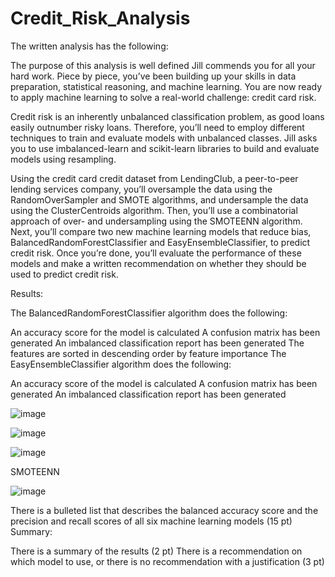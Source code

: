 # Credit_Risk_Analysis
The written analysis has the following:

The purpose of this analysis is well defined
Jill commends you for all your hard work. Piece by piece, you’ve been building up your skills in data preparation, statistical reasoning, and machine learning. You are now ready to apply machine learning to solve a real-world challenge: credit card risk.

Credit risk is an inherently unbalanced classification problem, as good loans easily outnumber risky loans. Therefore, you’ll need to employ different techniques to train and evaluate models with unbalanced classes. Jill asks you to use imbalanced-learn and scikit-learn libraries to build and evaluate models using resampling.

Using the credit card credit dataset from LendingClub, a peer-to-peer lending services company, you’ll oversample the data using the RandomOverSampler and SMOTE algorithms, and undersample the data using the ClusterCentroids algorithm. Then, you’ll use a combinatorial approach of over- and undersampling using the SMOTEENN algorithm. Next, you’ll compare two new machine learning models that reduce bias, BalancedRandomForestClassifier and EasyEnsembleClassifier, to predict credit risk. Once you’re done, you’ll evaluate the performance of these models and make a written recommendation on whether they should be used to predict credit risk.


Results:

The BalancedRandomForestClassifier algorithm does the following:

An accuracy score for the model is calculated
A confusion matrix has been generated
An imbalanced classification report has been generated
The features are sorted in descending order by feature importance
The EasyEnsembleClassifier algorithm does the following:

An accuracy score of the model is calculated
A confusion matrix has been generated
An imbalanced classification report has been generated



![image](https://user-images.githubusercontent.com/93456209/158084658-66e8173c-139a-43d5-8040-265221833b99.png)


![image](https://user-images.githubusercontent.com/93456209/158084677-c35b4534-deb5-4bd4-84f2-e9a56efe7d90.png)


![image](https://user-images.githubusercontent.com/93456209/158084706-1ae97a0d-6135-4cc9-93b1-fd1ccf2a33b5.png)


SMOTEENN


![image](https://user-images.githubusercontent.com/93456209/158084727-250f2423-25d9-48da-af22-872d8fa35f70.png)



There is a bulleted list that describes the balanced accuracy score and the precision and recall scores of all six machine learning models (15 pt)
Summary:

There is a summary of the results (2 pt)
There is a recommendation on which model to use, or there is no recommendation with a justification (3 pt)
